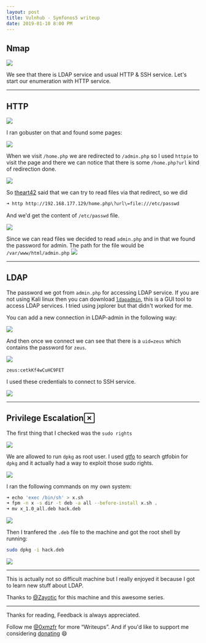 ```yaml
---
layout: post
title: Vulnhub - Symfonos5 writeup
date: 2019-01-10 8:00 PM
---
```


## Nmap

![](images/sym5/nmap.png)

We see that there is LDAP service and usual HTTP & SSH service. Let's start our enumeration with HTTP service.

***

## HTTP

![](images/sym5/website.png)

I ran gobuster on that and found some pages:

![](images/sym5/gobuster.png)

When we visit `/home.php` we are redirected to `/admin.php` so I used `httpie` to visit the page and there we can notice that there is some `/home.php?url` kind of redirection done.

![](images/sym5/URL.png)

So [theart42](http://twitter.com/theart42) said that we can try to read files via that redirect, so we did

```bash
➜ http http://192.168.177.129/home.php\?url\=file:///etc/passwd
```

And we'd get the content of `/etc/passwd` file.

![](images/sym5/passwd.png)

Since we can read files we decided to read `admin.php` and in that we found the password for admin. The path for the file would be `/var/www/html/admin.php`
![](images/sym5/password.png)

***

## LDAP

The password we got from `admin.php` for accessing LDAP service. If you are not using Kali linux then you can download [`ldapadmin`](https://github.com/ibv/LDAP-Admin/releases), this is a GUI tool to access LDAP services. I tried using jxplorer but that didn't worked for me.

You can add a new connection in LDAP-admin in the following way:

![](images/sym5/connections.png)

And then once we connect we can see that there is a `uid=zeus` which contains the password for `zeus`.

![](images/sym5/zeus-pass.png)

`zeus:cetkKf4wCuHC9FET`

I used these credentials to connect to SSH service.

![](images/sym5/ssh.png)

***

## Privilege Escalation

The first thing that I checked was the `sudo rights`

![](images/sym5/sudo-rights.png)

We are allowed to run `dpkg` as root user. I used [gtfo]() to search gtfobin for `dpkg` and it actually had a way to exploit those sudo rights.

![](images/sym5/gtfo.png)

I ran the following commands on my own system:

```bash
➜ echo 'exec /bin/sh' > x.sh
➜ fpm -n x -s dir -t deb -a all --before-install x.sh .
➜ mv x_1.0_all.deb hack.deb
```

![](images/sym5/deb.png)

Then I tranfered the `.deb` file to the machine and got the root shell by running:

```bash
sudo dpkg -i hack.deb
```

![](images/sym5/root.png)

***

This is actually not so difficult machine but I really enjoyed it because I got to learn new stuff about LDAP.

Thanks to [@Zayotic](https://twitter.com/zayotic/) for this machine and this awesome series.

***

Thanks for reading, Feedback is always appreciated.

Follow me [@0xmzfr](https://twitter.com/0xmzfr) for more “Writeups”. And if you'd like to support me considering [donating](https://mzfr.github.io/donate/) 😄

